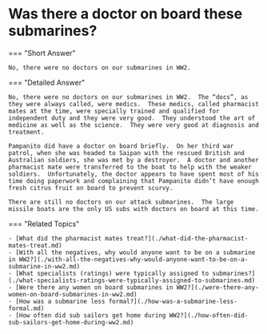 # Was there a doctor on board these submarines?


=== "Short Answer"

    No, there were no doctors on our submarines in WW2.
=== "Detailed Answer"

    No, there were no doctors on our submarines in WW2.  The “docs”, as they were always called, were medics.  These medics, called pharmacist mates at the time, were specially trained and qualified for independent duty and they were very good.  They understood the art of medicine as well as the science.  They were very good at diagnosis and treatment.

    Pampanito did have a doctor on board briefly.  On her third war patrol, when she was headed to Saipan with the rescued British and Australian soldiers, she was met by a destroyer.  A doctor and another pharmacist mate were transferred to the boat to help with the weaker soldiers.  Unfortunately, the doctor appears to have spent most of his time doing paperwork and complaining that Pampanito didn’t have enough fresh citrus fruit on board to prevent scurvy.

    There are still no doctors on our attack submarines.  The large missile boats are the only US subs with doctors on board at this time.
=== "Related Topics"

    - [What did the pharmacist mates treat?](./what-did-the-pharmacist-mates-treat.md)
    - [With all the negatives, why would anyone want to be on a submarine in WW2?](./with-all-the-negatives-why-would-anyone-want-to-be-on-a-submarine-in-ww2.md)
    - [What specialists (ratings) were typically assigned to submarines?](./what-specialists-ratings-were-typically-assigned-to-submarines.md)
    - [Were there any women on board submarines in WW2?](./were-there-any-women-on-board-submarines-in-ww2.md)
    - [How was a submarine less formal?](./how-was-a-submarine-less-formal.md)
    - [How often did sub sailors get home during WW2?](./how-often-did-sub-sailors-get-home-during-ww2.md)